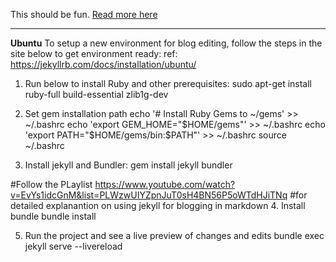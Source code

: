 This should be fun.
[Read more here](https://oneanuragbyte.github.io/blog/about/)

*****
**Ubuntu**
To setup a new environment for blog editing, follow the steps in the site below to get environment ready:
ref: https://jekyllrb.com/docs/installation/ubuntu/

1. Run below to install Ruby and other prerequisites:
sudo apt-get install ruby-full build-essential zlib1g-dev

2. Set gem installation path
echo '# Install Ruby Gems to ~/gems' >> ~/.bashrc
echo 'export GEM_HOME="$HOME/gems"' >> ~/.bashrc
echo 'export PATH="$HOME/gems/bin:$PATH"' >> ~/.bashrc
source ~/.bashrc

3. Install jekyll and Bundler:
gem install jekyll bundler

#Follow the PLaylist https://www.youtube.com/watch?v=EvYs1idcGnM&list=PLWzwUIYZpnJuT0sH4BN56P5oWTdHJiTNq
#for detailed explanantion on using jekyll for blogging in markdown
4. Install bundle
bundle install

5. Run the project and see a live preview of changes and edits
bundle exec jekyll serve --livereload
